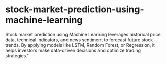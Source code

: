 # stock-market-prediction-using-machine-learning
Stock market prediction using Machine Learning leverages historical price data, technical indicators, and news sentiment to forecast future stock trends. By applying models like LSTM, Random Forest, or Regression, it helps investors make data-driven decisions and optimize trading strategies."
